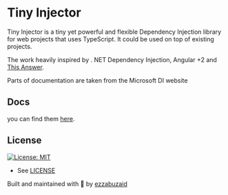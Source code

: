 # Tiny Injector

Tiny Injector is a tiny yet powerful and flexible Dependency Injection library for web projects that uses TypeScript.
It could be used on top of existing projects.

The work heavily inspired by . NET Dependency Injection, Angular +2 and [This Answer](https://stackoverflow.com/a/48187842/10415423).

Parts of documentation are taken from the Microsoft DI website

## Docs

you can find them [here](https://docs.page/ezzabuzaid/tiny-injector).

## License

[![License: MIT](https://img.shields.io/badge/License-MIT-green.svg)](https://opensource.org/licenses/MIT)

* See [LICENSE](/LICENSE)

Built and maintained with 💛 by [ezzabuzaid](https://github.com/ezzabuzaid)
